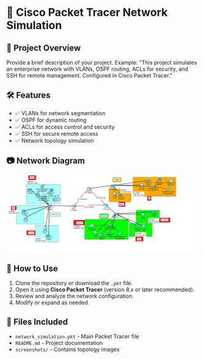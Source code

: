 # 🚀 Cisco Packet Tracer Network Simulation

## 📌 Project Overview
Provide a brief description of your project.
Example: 
"This project simulates an enterprise network with VLANs, OSPF routing, ACLs for security, and SSH for remote management. Configured in Cisco Packet Tracer."

## 🛠 Features
- ✅ VLANs for network segmentation
- ✅ OSPF for dynamic routing
- ✅ ACLs for access control and security
- ✅ SSH for secure remote access
- ✅ Network topology simulation

## 📷 Network Diagram
![Network Topology](Project.1.png) 

## 🔧 How to Use
1. Clone the repository or download the `.pkt` file.
2. Open it using **Cisco Packet Tracer** (version 8.x or later recommended).
3. Review and analyze the network configuration.
4. Modify or expand as needed.

## 📂 Files Included
- `network_simulation.pkt` - Main Packet Tracer file
- `README.md` - Project documentation
- `screenshots/` - Contains topology images
